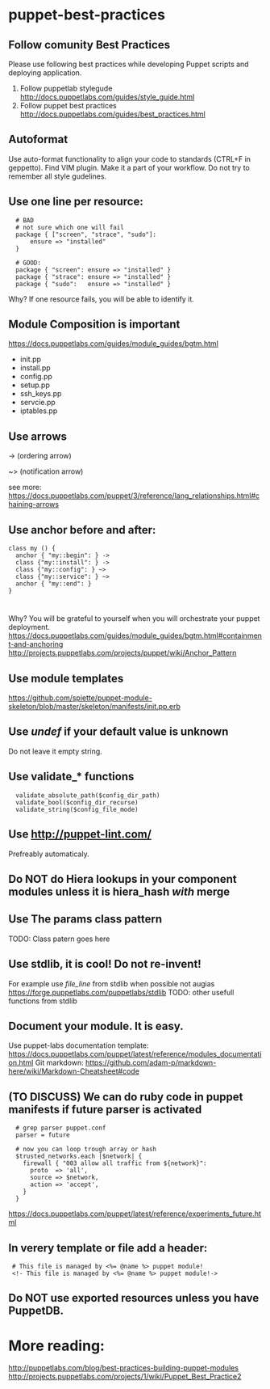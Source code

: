 puppet-best-practices
=====================

## Follow  comunity Best Practices
Please use following best practices while developing Puppet scripts and deploying application.
1. Follow puppetlab stylegude
http://docs.puppetlabs.com/guides/style_guide.html
2. Follow puppet best practices
http://docs.puppetlabs.com/guides/best_practices.html


##  Autoformat
Use auto-format functionality to align your code to standards (CTRL+F in geppetto). 
Find VIM plugin. 
Make it a part of your workflow. Do not try to remember all style gudelines. 

##  Use one line per resource:

```puppet
  # BAD
  # not sure which one will fail
  package { ["screen", "strace", "sudo"]: 
      ensure => "installed"
  }
```

```puppet
  # GOOD:
  package { "screen": ensure => "installed" }
  package { "strace": ensure => "installed" }
  package { "sudo":   ensure => "installed" }
```
Why? If one resource fails, you will be able to identify it.


## Module Composition is important
https://docs.puppetlabs.com/guides/module_guides/bgtm.html
- init.pp  
- install.pp 
- config.pp 
- setup.pp 
- ssh_keys.pp 
- servcie.pp 
- iptables.pp 

## Use arrows

-> (ordering arrow)

~> (notification arrow)

see more:  https://docs.puppetlabs.com/puppet/3/reference/lang_relationships.html#chaining-arrows


## Use anchor before and after: 

```puppet
class my () {
  anchor { "my::begin": } ->
  class {"my::install": } ->
  class {"my::config": } ~>
  class {"my::service": } ~>
  anchor { "my::end": }
}
```
#

Why? You will be grateful to yourself when you will orchestrate your puppet deployment.  
https://docs.puppetlabs.com/guides/module_guides/bgtm.html#containment-and-anchoring
http://projects.puppetlabs.com/projects/puppet/wiki/Anchor_Pattern



## Use module templates
https://github.com/spiette/puppet-module-skeleton/blob/master/skeleton/manifests/init.pp.erb


## Use *undef* if your default value is unknown
Do not leave it empty string. 


## Use validate_*  functions
```puppet
  validate_absolute_path($config_dir_path)
  validate_bool($config_dir_recurse)
  validate_string($config_file_mode)
```


## Use http://puppet-lint.com/
Prefreably automaticaly. 

## Do NOT do Hiera lookups in your component modules unless it is hiera_hash _with_ merge

## Use The params class pattern
TODO: Class patern goes here

## Use stdlib, it is cool! Do not re-invent!
For example use *file_line* from stdlib when possible not augias
https://forge.puppetlabs.com/puppetlabs/stdlib
TODO: other usefull functions from stdlib

## Document your module. It is easy. 
Use puppet-labs documentation template: 
https://docs.puppetlabs.com/puppet/latest/reference/modules_documentation.html
Git markdown: 
https://github.com/adam-p/markdown-here/wiki/Markdown-Cheatsheet#code


## (TO DISCUSS) We can do ruby code in puppet manifests if future parser is activated 

```
  # grep parser puppet.conf
  parser = future
```
  
  
```puppet
  # now you can loop trough array or hash
  $trusted_networks.each |$network| {
    firewall { "003 allow all traffic from ${network}":
      proto  => 'all',
      source => $network,
      action => 'accept',
    }
  }
```
https://docs.puppetlabs.com/puppet/latest/reference/experiments_future.html



## In verery template or file add a header: 

     # This file is managed by <%= @name %> puppet module! 
     <!- This file is managed by <%= @name %> puppet module!-> 

## Do NOT use exported resources unless you have PuppetDB. 


# More reading: 

http://puppetlabs.com/blog/best-practices-building-puppet-modules
http://projects.puppetlabs.com/projects/1/wiki/Puppet_Best_Practice2
